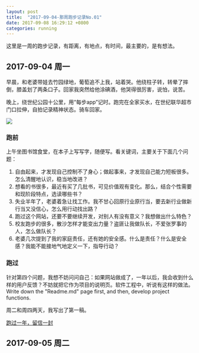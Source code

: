 ```yaml
---
layout: post
title:  "2017-09-04-那周跑步记录No.01"
date: 2017-09-08 16:29:12 +0800
categories: running
---
```


这里是一周的跑步记录，有距离，有地点，有时间，最主要的，是有想法。

## 2017-09-04 周一

早晨，和老婆带娃去竹园绿地，葡萄追不上我，站着哭。他绕柱子转，转晕了摔倒，膝盖划了两条口子。回家我突然给他涂碘酒，他哭得很厉害，说怕，说苦。

晚上，绕世纪公园十公里，用“每步app”记时。跑完在全家买水，在世纪联华超市门口拉伸，自拍记录精神状态。骑车回家。

![](https://ws4.sinaimg.cn/large/006tNc79gy1fjc8njkypbj30ku112164.jpg)

### 跑前

上午坐图书馆食堂，在本子上写写字，随便写。看关键词，主要关于下面几个问题：

1. 自由起来，才发现自己控制不了身心；做起事来，才发现自己能力短板很多。怎么清醒地认识，稳当地改进？
2. 想看的书很多，最近有买了几批书，可见价值观有变化。那么，结合个性需要和现阶段特点，选读哪些书？
3. 失业半年了，老婆着急让找工作。我不甘心回原行业原行当，要去新行业做新行当又没信心，怎么用行动找出路？
4. 跑过这个网站，还要不要继续开发，对别人有没有意义？我想做出什么特色？
5. 校友跑步的很多，散沙怎样才能变出力量？盗匪让我做队长，不爱张罗事的人，怎么做队长？
6. 老婆几次提到了我的家庭责任，还有她的安全感。什么是责任？什么是安全感？我能不能接地气地定义一下，指导行动？

### 跑过

针对第四个问题，我想不妨问问自己：如果网站做成了，一年以后，我会收到什么样的用户反馈？不妨就把它作为项目的说明页。软件工程中，听说有这样的做法。Write down the "Readme.md" page first, and then, develop project functions.

周二和周四两天，我写出了第一稿。

[跑过一年，留信一封](https://john-qu.github.io/%E8%B7%91%E8%BF%87%E4%B8%80%E5%B9%B4-%E7%95%99%E4%BF%A1%E4%B8%80%E5%B0%81)

## 2017-09-05 周二



